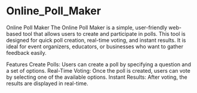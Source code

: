 # Online_Poll_Maker
Online Poll Maker
The Online Poll Maker is a simple, user-friendly web-based tool that allows users to create and participate in polls. This tool is designed for quick poll creation, real-time voting, and instant results. It is ideal for event organizers, educators, or businesses who want to gather feedback easily.

Features
Create Polls: Users can create a poll by specifying a question and a set of options.
Real-Time Voting: Once the poll is created, users can vote by selecting one of the available options.
Instant Results: After voting, the results are displayed in real-time.
